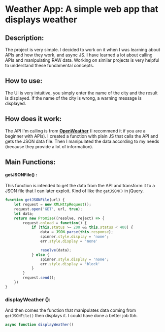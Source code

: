 # Weather App: A simple web app that displays weather

## Description: 
The project is very simple. I decided to work on it when I was learning about APIs and how they work, and async JS. I have learned a lot about calling APIs and manipulating RAW data.
Working on similar projects is very helpful to understand these fundamental concepts.


## How to use:
The UI is very intuitive, you simply enter the name of the city and the result is displayed. If the name of the city is wrong, a warning message is displayed. 


## How does it work: 
The API I'm calling is from **[OpenWeather](https://openweathermap.org/)** (I recommend it if you are a beginner with APIs). I created a function with plain JS that calls the API and gets the JSON data file. Then I manipulated the data according to my needs (because they provide a lot of information).

## Main Functions:
#### getJSONFile() : 
This function is intended to get the data from the API and transform it to a JSON file that I can later exploit. Kind of like the ```getJSON()``` in jQuery.

```javascript
function getJSONFile(url) {
    let request = new XMLHttpRequest();
    request.open('GET', url, true);
    let data;
    return new Promise((resolve, reject) => {
        request.onload = function() {
            if (this.status >= 200 && this.status < 400) {
                data = JSON.parse(this.response);
                spinner.style.display = 'none';
                err.style.display = 'none'

                resolve(data);
            } else {
                spinner.style.display = 'none';
                err.style.display = 'block'
            }
        }
        request.send();
    })
}
```

### displayWeather ():
And then comes the function that manipulates data coming from ```getJSONFile()``` then displays it. I could have done a better job tbh.

```javascript
async function displayWeather()

```
